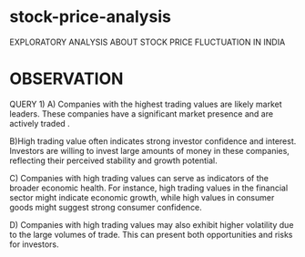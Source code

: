 # stock-price-analysis
EXPLORATORY ANALYSIS ABOUT STOCK PRICE FLUCTUATION IN INDIA
#  OBSERVATION 
QUERY 1) A) Companies with the highest trading values are likely market leaders. These companies have a significant market presence and are actively traded .

 B)High trading value often indicates strong investor confidence and interest. Investors are willing to invest large amounts of money in these companies, reflecting their perceived stability and growth potential.

C) Companies with high trading values can serve as indicators of the broader economic health. For instance, high trading values in the financial sector might indicate economic growth, while high values in consumer goods might suggest strong consumer confidence.

 D) Companies with high trading values may also exhibit higher volatility due to the large volumes of trade. This can present both opportunities and risks for investors.



